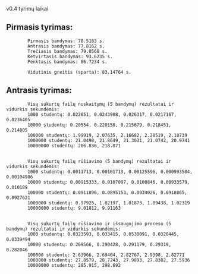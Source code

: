v0.4 tyrimų laikai

## Pirmasis tyrimas: 

            Pirmasis bandymas: 78.5183 s.
            Antrasis bandymas: 77.8162 s.
            Trečiasis bandymas: 79.0568 s.
            Ketvirtasis bandymas: 93.6235 s.
            Penktasis bandymas: 86.7234 s. 

            Vidutinis greitis (sparta): 83.14764 s. 

## Antrasis tyrimas: 

            Visų sukurtų failų nuskaitymų (5 bandymų) rezultatai ir vidurkis sekundėmis:
            1000 studentų: 0.022651, 0.0243908, 0.026317, 0.0217167, 0.0236405
            10000 studentų: 0.20554, 0.220158, 0.215679, 0.218451, 0.214805
            100000 studentų: 1.99919, 2.07635, 2.16682, 2.28519, 2.18739
            1000000 studentų: 21.0498, 21.8649, 21.3031, 21.0742, 20.9741
            10000000 studentų: 206.836, 218.871


            Visų sukurtų failų rūšiavimo (5 bandymų) rezultatai ir vidurkis sekundėmis:
            1000 studentų: 0.0011713, 0.00101713, 0.00125596, 0.000993504, 0.00104986
            10000 studentų: 0.00915333, 0.0107097, 0.0100846, 0.00933579, 0.010189
            100000 studentų: 0.0911896, 0.0895153, 0.0934026, 0.0918865, 0.0927621
            1000000 studentų: 0.97925, 1.02197, 1.01873, 1.09438, 1.02319
            10000000 studentų: 9.01812, 9.91163


            Visų sukurtų failų rūšiavimo ir išsaugojimo proceso (5 bandymų) rezultatai ir vidurkis sekundėmis:
            1000 studentų: 0.0323593, 0.033415, 0.0530091, 0.0320445, 0.0339494
            10000 studentų: 0.269566, 0.290428, 0.291179, 0.29319, 0.282046
            100000 studentų: 2.63966, 2.69464, 2.82767, 2.9398, 2.82771
            1000000 studentų: 27.8579, 28.7243, 27.9893, 27.8382, 27.5936
            10000000 studentų: 285.915, 298.692
